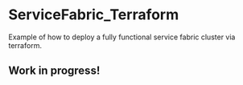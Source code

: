 # ServiceFabric_Terraform

Example of how to deploy a fully functional service fabric cluster via terraform.

## Work in progress!
